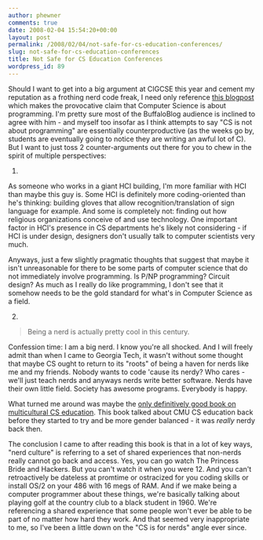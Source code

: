 ```yaml
---
author: phewner
comments: true
date: 2008-02-04 15:54:20+00:00
layout: post
permalink: /2008/02/04/not-safe-for-cs-education-conferences/
slug: not-safe-for-cs-education-conferences
title: Not Safe for CS Education Conferences
wordpress_id: 89
---
```


Should I want to get into a big argument at CIGCSE this year and cement my reputation as a frothing nerd code freak, I need only reference [this blogpost](http://technically.us/code/x/the-nerd-factor-is-huge/) which makes the provocative claim that Computer Science is about programming.  I'm pretty sure most of the BuffaloBlog audience is inclined to agree with him - and myself too insofar as I think attempts to say "CS is not about programming" are essentially counterproductive (as the weeks go by, students are eventually going to notice they are writing an awful lot of C).  But I want to just toss 2 counter-arguments out there for you to chew in the spirit of multiple perspectives:



  1. 
As someone who works in a giant HCI building, I'm more familiar with HCI than maybe this guy is.  Some HCI is definitely more coding-oriented than he's thinking: building gloves that allow recognition/translation of sign language for example.  And some is completely not: finding out how religious organizations conceive of and use technology.  One important factor in HCI's presence in CS departments he's likely not considering - if HCI is under design, designers don't usually talk to computer scientists very much.

Anyways, just a few slightly pragmatic thoughts that suggest that maybe it isn't unreasonable for there to be some parts of computer science that do not immediately involve programming.  Is P/NP programming?  Circuit design?  As much as I really do like programming, I don't see that it somehow needs to be the gold standard for what's in Computer Science as a field.


  2. 


<blockquote>
Being a nerd is actually pretty cool in this century.
</blockquote>


Confession time: I am a big nerd.  I know you're all shocked.  And I will freely admit than when I came to Georgia Tech, it wasn't without some thought that maybe CS ought to return to its "roots" of being a haven for nerds like me and my friends.  Nobody wants to code 'cause its nerdy? Who cares - we'll just teach nerds and anyways nerds write better software.  Nerds have their own little field.  Society has awesome programs.  Everybody is happy.

What turned me around was maybe the [only definitively good book on multicultural CS education](http://www.amazon.com/Unlocking-Clubhouse-Computing-Jane-Margolis).  This book talked about CMU CS education back before they started to try and be more gender balanced - it was *really* nerdy back then.

The conclusion I came to after reading this book is that in a lot of key ways, "nerd culture" is referring to a set of shared experiences that non-nerds really cannot go back and access.  Yes, you can go watch The Princess Bride and Hackers.  But you can't watch it when you were 12.  And you can't retroactively be dateless at promtime or ostracized for you coding skills or install OS/2 on your 486 with 16 megs of RAM.  And if we make being a computer programmer about these things, we're basically talking about playing golf at the country club to a black student in 1960.  We're referencing a shared experience that some people won't ever be able to be part of no matter how hard they work.  And that seemed very inappropriate to me, so I've been a little down on the "CS is for nerds" angle ever since.



